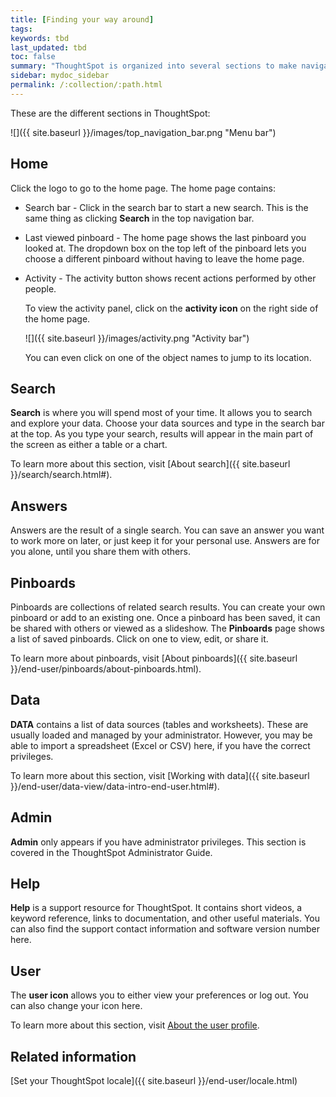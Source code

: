 ```yaml
---
title: [Finding your way around]
tags:
keywords: tbd
last_updated: tbd
toc: false
summary: "ThoughtSpot is organized into several sections to make navigation easy. You can reach them by using the menu bar."
sidebar: mydoc_sidebar
permalink: /:collection/:path.html
---
```

These are the different sections in ThoughtSpot:

![]({{ site.baseurl }}/images/top_navigation_bar.png "Menu bar")


## Home

Click the logo to go to the home page. The home page contains:

-   Search bar - Click in the search bar to start a new search. This is the same thing as clicking **Search** in the top navigation bar.
-   Last viewed pinboard - The home page shows the last pinboard you looked at. The dropdown box on the top left of the pinboard lets you choose a different pinboard without having to leave the home page.
-   Activity - The activity button shows recent actions performed by other people.

    To view the activity panel, click on the **activity icon** on the right side of the home page.

     ![]({{ site.baseurl }}/images/activity.png "Activity bar")

    You can even click on one of the object names to jump to its location.


## Search

**Search** is where you will spend most of your time. It allows you to search and explore your data. Choose your data sources and type in the search bar at the top. As you type your search, results will appear in the main part of the screen as either a table or a chart.

To learn more about this section, visit [About search]({{ site.baseurl }}/search/search.html#).

## Answers

Answers are the result of a single search. You can save an answer you want to work more on later, or just keep it for your personal use. Answers are for you alone, until you share them with others.

## Pinboards

Pinboards are collections of related search results. You can create your own pinboard or add to an existing one. Once a pinboard has been saved, it can be shared with others or viewed as a slideshow. The **Pinboards** page shows a list of saved pinboards. Click on one to view, edit, or share it.

To learn more about pinboards, visit [About pinboards]({{ site.baseurl }}/end-user/pinboards/about-pinboards.html).

## Data

**DATA** contains a list of data sources (tables and worksheets). These are usually loaded and managed by your administrator. However, you may be able to import a spreadsheet (Excel or CSV) here, if you have the correct privileges.

To learn more about this section, visit [Working with data]({{ site.baseurl }}/end-user/data-view/data-intro-end-user.html#).

## Admin

**Admin** only appears if you have administrator privileges. This section is covered in the ThoughtSpot Administrator Guide.

## Help

**Help** is a support resource for ThoughtSpot. It contains short videos, a keyword reference, links to documentation, and other useful materials. You can also find the support contact information and software version number here.

## User

The **user icon** allows you to either view your preferences or log out. You can also change your icon here.

To learn more about this section, visit [About the user profile](about-user.html).


## Related information

[Set your ThoughtSpot locale]({{ site.baseurl }}/end-user/locale.html)  
